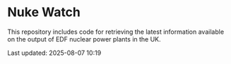 # Nuke Watch

This repository includes code for retrieving the latest information available on the output of EDF nuclear power plants in the UK.

Last updated: 2025-08-07 10:19